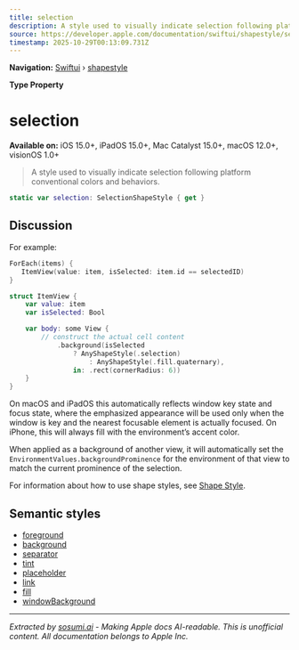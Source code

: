 ```yaml
---
title: selection
description: A style used to visually indicate selection following platform conventional colors and behaviors.
source: https://developer.apple.com/documentation/swiftui/shapestyle/selection
timestamp: 2025-10-29T00:13:09.731Z
---
```


**Navigation:** [Swiftui](/documentation/swiftui) › [shapestyle](/documentation/swiftui/shapestyle)

**Type Property**

# selection

**Available on:** iOS 15.0+, iPadOS 15.0+, Mac Catalyst 15.0+, macOS 12.0+, visionOS 1.0+

> A style used to visually indicate selection following platform conventional colors and behaviors.

```swift
static var selection: SelectionShapeStyle { get }
```

## Discussion

For example:

```swift
ForEach(items) {
   ItemView(value: item, isSelected: item.id == selectedID)
}

struct ItemView {
    var value: item
    var isSelected: Bool

    var body: some View {
        // construct the actual cell content
            .background(isSelected
                ? AnyShapeStyle(.selection)
                    : AnyShapeStyle(.fill.quaternary),
                in: .rect(cornerRadius: 6))
    }
}
```

On macOS and iPadOS this automatically reflects window key state and focus state, where the emphasized appearance will be used only when the window is key and the nearest focusable element is actually focused. On iPhone, this will always fill with the environment’s accent color.

When applied as a background of another view, it will automatically set the `EnvironmentValues.backgroundProminence` for the environment of that view to match the current prominence of the selection.

For information about how to use shape styles, see [Shape Style](/documentation/swiftui/shapestyle).

## Semantic styles

- [foreground](/documentation/swiftui/shapestyle/foreground)
- [background](/documentation/swiftui/shapestyle/background)
- [separator](/documentation/swiftui/shapestyle/separator)
- [tint](/documentation/swiftui/shapestyle/tint)
- [placeholder](/documentation/swiftui/shapestyle/placeholder)
- [link](/documentation/swiftui/shapestyle/link)
- [fill](/documentation/swiftui/shapestyle/fill)
- [windowBackground](/documentation/swiftui/shapestyle/windowbackground)

---

*Extracted by [sosumi.ai](https://sosumi.ai) - Making Apple docs AI-readable.*
*This is unofficial content. All documentation belongs to Apple Inc.*
